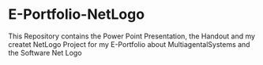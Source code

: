# E-Portfolio-NetLogo
This Repository contains the Power Point Presentation, the Handout and my createt NetLogo Project for my E-Portfolio about MultiagentalSystems and the Software Net Logo

